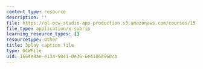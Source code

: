 ```yaml
---
content_type: resource
description: ''
file: https://ol-ocw-studio-app-production.s3.amazonaws.com/courses/15-031j-energy-decisions-markets-and-policies-spring-2012/1664e8aee13a90410e366e41868960cb_f12cqwfH-N0.srt
file_type: application/x-subrip
learning_resource_types: []
resourcetype: Other
title: 3play caption file
type: OCWFile
uid: 1664e8ae-e13a-9041-0e36-6e41868960cb
---
```

